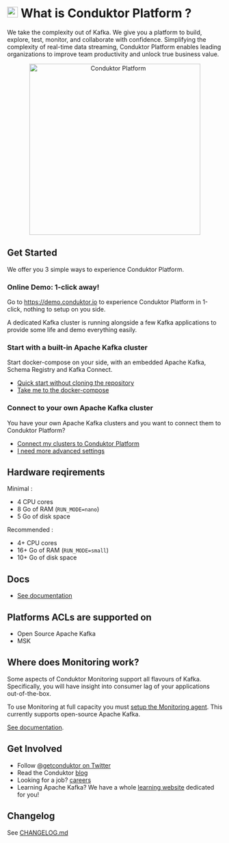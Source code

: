 # <img src="https://user-images.githubusercontent.com/2573301/192741305-0e1441a4-308b-4308-947a-656a1dc53577.png" width="25">  What is Conduktor Platform ?

We take the complexity out of Kafka. We give you a platform to build, explore, test, monitor, and collaborate with confidence. 
Simplifying the complexity of real-time data streaming, Conduktor Platform enables leading organizations to improve team productivity and unlock true business value.
<p align="center">
  <a href="https://www.conduktor.io">
    <img src="https://staging.conduktor.io/images/hero/explorer1.png" alt="Conduktor Platform" height="400"/>
  </a>
</p>

## Get Started

We offer you 3 simple ways to experience Conduktor Platform.

### Online Demo: 1-click away!

Go to https://demo.conduktor.io to experience Conduktor Platform in 1-click, nothing to setup on you side.

A dedicated Kafka cluster is running alongside a few Kafka applications to provide some life and demo everything easily.

### Start with a built-in Apache Kafka cluster

Start docker-compose on your side, with an embedded Apache Kafka, Schema Registry and Kafka Connect.

- [Quick start without cloning the repository](/example-local/autorun/README.md)
- [Take me to the docker-compose](/example-local)

### Connect to your own Apache Kafka cluster

You have your own Apache Kafka clusters and you want to connect them to Conduktor Platform?

- [Connect my clusters to Conduktor Platform](./doc/Custom.md)
- [I need more advanced settings](./doc/Advanced_settings.md)

## Hardware reqirements
Minimal : 
- 4 CPU cores
- 8 Go of RAM (`RUN_MODE=nano`)
- 5 Go of disk space

Recommended : 
- 4+ CPU cores
- 16+ Go of RAM (`RUN_MODE=small`)
- 10+ Go of disk space

## Docs

* [See documentation](doc/)

## Platforms ACLs are supported on
* Open Source Apache Kafka
* MSK

## Where does Monitoring work?

Some aspects of Conduktor Monitoring support all flavours of Kafka. Specifically, you will have insight into consumer lag of your applications out-of-the-box.

To use Monitoring at full capacity you must [setup the Monitoring agent](doc/monitoring/monitoring.md). This currently supports open-source Apache Kafka.

[See documentation](doc/monitoring/monitoring.md).


## Get Involved

* Follow <a href="https://twitter.com/getconduktor">@getconduktor on Twitter</a>
* Read the Conduktor <a href="https://www.conduktor.io/blog">blog</a>
* Looking for a job? <a href="https://www.conduktor.io/careers">careers</a>
* Learning Apache Kafka? We have a whole <a href="https://www.conduktor.io/kafka">learning website</a> dedicated for you!


## Changelog 

See [CHANGELOG.md](CHANGELOG.md)